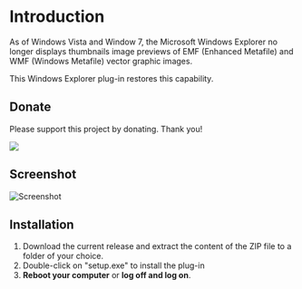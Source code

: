 # Introduction #

As of Windows Vista and Window 7, the Microsoft Windows Explorer no longer displays thumbnails image previews of EMF (Enhanced Metafile) and WMF (Windows Metafile) vector graphic images.

This Windows Explorer plug-in restores this capability.

## Donate ##

Please support this project by donating. Thank you!

[![](https://www.paypal.com/en_US/CH/i/btn/btn_donateCC_LG.gif)](https://www.paypal.com/cgi-bin/webscr?cmd=_s-xclick&hosted_button_id=MDWBP3CB4BP46)

## Screenshot ##

![Screenshot](https://raw.githubusercontent.com/dgehri/emfplugin/master/EMF-Screenshot.PNG)

## Installation ##
  1. Download the current release and extract the content of the ZIP file to a folder of your choice.
  1. Double-click on "setup.exe" to install the plug-in
  1. **Reboot your computer** or **log off and log on**.
